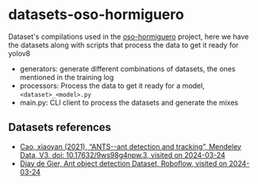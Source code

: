 # datasets-oso-hormiguero
Dataset's compilations used in the [oso-hormiguero](https://github.com/genaroNF/oso-hormiguero) project, here we have the datasets along with scripts that process the data to get it ready for yolov8

- generators: generate different combinations of datasets, the ones mentioned in the training log
- processors: Process the data to get it ready for a model, `<dataset>_<model>.py`
- main.py: CLI client to process the datasets and generate the mixes

## Datasets references
- [Cao, xiaoyan (2021), “ANTS--ant detection and tracking”, Mendeley Data, V3, doi: 10.17632/9ws98g4npw.3, visited on 2024-03-24](https://data.mendeley.com/datasets/9ws98g4npw/3)
- [Djay de Gier, Ant object detection Dataset, Roboflow, visited on 2024-03-24](https://universe.roboflow.com/djay-de-gier-fopbf/ant-object-detection)
